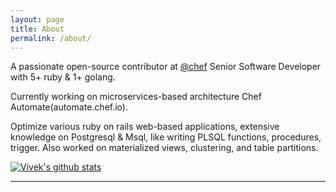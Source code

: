 ```yaml
---
layout: page
title: About
permalink: /about/
---
```


A passionate open-source contributor at [@chef](https://github.com/chef) Senior Software Developer with 5+ ruby & 1+ golang. 

Currently working on microservices-based architecture Chef Automate(automate.chef.io).

Optimize various ruby on rails web-based applications, extensive knowledge on Postgresql & Msql, like writing PLSQL functions, procedures, trigger. Also worked on materialized views, clustering, and table partitions.


[![Vivek's github stats](https://github-readme-stats.vercel.app/api?username=vsingh-msys)](https://github.com/anuraghazra/github-readme-stats)

***

